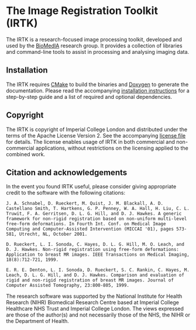 The Image Registration Toolkit (IRTK)
=====================================

The IRTK is a research-focused image processing toolkit, developed and used by the [BioMedIA](https://biomedia.doc.ic.ac.uk/) research group. It provides a collection of libraries and command-line tools to assist in processing and analysing imaging data.

Installation
------------
The IRTK requires [CMake](https://cmake.org/) to build the binaries and [Doxygen](http://www.doxygen.org/) to generate the documentation. Please read the accompanying [installation instructions](INSTALL.md) for a step-by-step guide and a list of required and optional dependencies.

Copyright
---------
The IRTK is copyright of Imperial College London and distributed under the terms of the Apache License Version 2. See the accompanying [license file](LICENSE.txt) for details. The license enables usage of IRTK in both commercial and non-commercial applications, without restrictions on the licensing applied to the combined work.

Citation and acknowledgements
-----------------------------
In the event you found IRTK useful, please consider giving appropriate credit to the software with the following citations:

```
J. A. Schnabel, D. Rueckert, M. Quist, J. M. Blackall, A. D. Castellano Smith, T. Hartkens, G. P. Penney, W. A. Hall, H. Liu, C. L. Truwit, F. A. Gerritsen, D. L. G. Hill, and D. J. Hawkes. A generic framework for non-rigid registration based on non-uniform multi-level free-form deformations. In Fourth Int. Conf. on Medical Image Computing and Computer-Assisted Intervention (MICCAI '01), pages 573-581, Utrecht, NL, October 2001.

D. Rueckert, L. I. Sonoda, C. Hayes, D. L. G. Hill, M. O. Leach, and D. J. Hawkes. Non-rigid registration using free-form deformations: Application to breast MR images. IEEE Transactions on Medical Imaging, 18(8):712-721, 1999.

E. R. E. Denton, L. I. Sonoda, D. Rueckert, S. C. Rankin, C. Hayes, M. Leach, D. L. G. Hill, and D. J. Hawkes. Comparison and evaluation of rigid and non-rigid registration of breast MR images. Journal of Computer Assisted Tomography, 23:800-805, 1999.
```

The research software was supported by the National Institute for Health Research (NIHR) Biomedical Research Centre based at Imperial College Healthcare NHS Trust and Imperial College London. The views expressed are those of the author(s) and not necessarily those of the NHS, the NIHR or the Department of Health.

